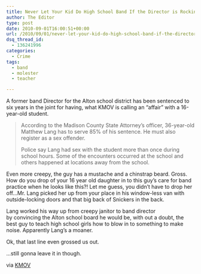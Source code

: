 ```yaml
---
title: Never Let Your Kid Do High School Band If the Director is Rocking a Chinstrap
author: The Editor
type: post
date: 2010-09-01T16:00:51+00:00
url: /2010/09/01/never-let-your-kid-do-high-school-band-if-the-director-is-rocking-a-chinstrap/
dsq_thread_id:
  - 136241996
categories:
  - Crime
tags:
  - band
  - molester
  - teacher

---
```

[<img class="alignright size-full wp-image-6561" title="matthew_lang" src="http://media.punchingkitty.com/wordpress/2010/08/matthew_lang.jpeg?filter=resize&w=250" alt="" />][1]A former band Director for the Alton school district has been sentenced to six years in the joint for having, what KMOV is calling an &#8220;affair&#8221; with a 16-year-old student.

> According to the Madison County State Attorney&#8217;s officer, 36-year-old Matthew Lang has to serve 85% of his sentence. He must also register as a sex offender.
> 
> Police say Lang had sex with the student more than once during school hours. Some of the encounters occurred at the school and others happened at locations away from the school.

Even more creepy, the guy has a mustache and a chinstrap beard. Gross. How do you drop of your 16 year old daughter in to this guy&#8217;s care for band practice when he looks like this?! Let me guess, you didn&#8217;t have to drop her off&#8230;Mr. Lang picked her up from your place in his window-less van with outside-locking doors and that big back of Snickers in the back.

Lang worked his way up from creepy janitor to band director by convincing the Alton school board he would be, with out a doubt, the best guy to teach high school girls how to blow in to something to make noise. Apparently Lang&#8217;s a moaner.

Ok, that last line even grossed us out.

&#8230;still gonna leave it in though.

via <a href="http://www.kmov.com/news/local/Former-Alton-band-director-sentenced-6-years-for-having-sex-with-student--101898608.html" target="_blank">KMOV</a>

 [1]: http://media.punchingkitty.com/wordpress/2010/08/matthew_lang.jpeg